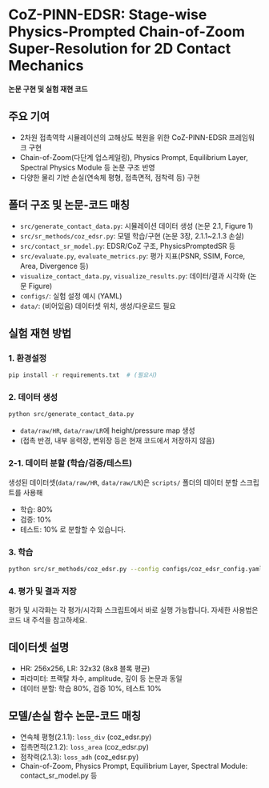 # CoZ-PINN-EDSR: Stage-wise Physics-Prompted Chain-of-Zoom Super-Resolution for 2D Contact Mechanics

**논문 구현 및 실험 재현 코드**

## 주요 기여
- 2차원 접촉역학 시뮬레이션의 고해상도 복원을 위한 CoZ-PINN-EDSR 프레임워크 구현
- Chain-of-Zoom(다단계 업스케일링), Physics Prompt, Equilibrium Layer, Spectral Physics Module 등 논문 구조 반영
- 다양한 물리 기반 손실(연속체 평형, 접촉면적, 점착력 등) 구현

## 폴더 구조 및 논문-코드 매칭
- `src/generate_contact_data.py`: 시뮬레이션 데이터 생성 (논문 2.1, Figure 1)
- `src/sr_methods/coz_edsr.py`: 모델 학습/구현 (논문 3장, 2.1.1~2.1.3 손실)
- `src/contact_sr_model.py`: EDSR/CoZ 구조, PhysicsPromptedSR 등
- `src/evaluate.py`, `evaluate_metrics.py`: 평가 지표(PSNR, SSIM, Force, Area, Divergence 등)
- `visualize_contact_data.py`, `visualize_results.py`: 데이터/결과 시각화 (논문 Figure)
- `configs/`: 실험 설정 예시 (YAML)
- `data/`: (비어있음) 데이터셋 위치, 생성/다운로드 필요

## 실험 재현 방법

### 1. 환경설정
```bash
pip install -r requirements.txt  # (필요시)
```

### 2. 데이터 생성
```bash
python src/generate_contact_data.py
```
- `data/raw/HR`, `data/raw/LR`에 height/pressure map 생성
- (접촉 반경, 내부 응력장, 변위장 등은 현재 코드에서 저장하지 않음)

### 2-1. 데이터 분할 (학습/검증/테스트)
생성된 데이터셋(`data/raw/HR`, `data/raw/LR`)은
`scripts/` 폴더의 데이터 분할 스크립트를 사용해
- 학습: 80%
- 검증: 10%
- 테스트: 10%
로 분할할 수 있습니다.

### 3. 학습
```bash
python src/sr_methods/coz_edsr.py --config configs/coz_edsr_config.yaml
```

### 4. 평가 및 결과 저장
평가 및 시각화는 각 평가/시각화 스크립트에서 바로 실행 가능합니다.
자세한 사용법은 코드 내 주석을 참고하세요.

## 데이터셋 설명
- HR: 256x256, LR: 32x32 (8x8 블록 평균)
- 파라미터: 프랙탈 차수, amplitude, 깊이 등 논문과 동일
- 데이터 분할: 학습 80%, 검증 10%, 테스트 10%

## 모델/손실 함수 논문-코드 매칭
- 연속체 평형(2.1.1): `loss_div` (coz_edsr.py)
- 접촉면적(2.1.2): `loss_area` (coz_edsr.py)
- 점착력(2.1.3): `loss_adh` (coz_edsr.py)
- Chain-of-Zoom, Physics Prompt, Equilibrium Layer, Spectral Module: contact_sr_model.py 등
